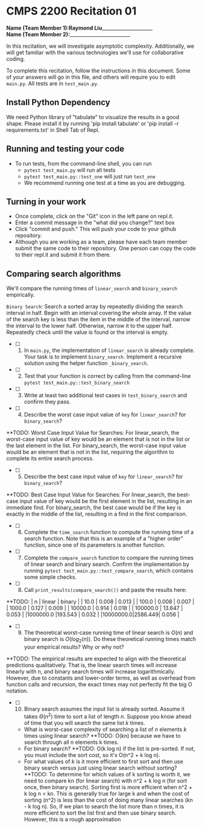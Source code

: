 # CMPS 2200  Recitation 01

**Name (Team Member 1):**__Raymond Liu_______________________  
**Name (Team Member 2):**_________________________

In this recitation, we will investigate asymptotic complexity. Additionally, we will get familiar with the various technologies we'll use for collaborative coding.

To complete this recitation, follow the instructions in this document. Some of your answers will go in this file, and others will require you to edit `main.py`. All tests are in `test_main.py`.

## Install Python Dependency

We need Python library of "tabulate" to visualize the results in a good shape. Please install it by running 'pip install tabulate' or 'pip install -r requirements.txt' in Shell Tab of Repl.  

## Running and testing your code

- To run tests, from the command-line shell, you can run
  + `pytest test_main.py` will run all tests
  + `pytest test_main.py::test_one` will just run `test_one`
  + We recommend running one test at a time as you are debugging.

## Turning in your work

- Once complete, click on the "Git" icon in the left pane on repl.it.
- Enter a commit message in the "what did you change?" text box
- Click "commit and push." This will push your code to your github repository.
- Although you are working as a team, please have each team member submit the same code to their repository. One person can copy the code to their repl.it and submit it from there.

## Comparing search algorithms

We'll compare the running times of `linear_search` and `binary_search` empirically.

`Binary Search`: Search a sorted array by repeatedly dividing the search interval in half. Begin with an interval covering the whole array. If the value of the search key is less than the item in the middle of the interval, narrow the interval to the lower half. Otherwise, narrow it to the upper half. Repeatedly check until the value is found or the interval is empty.

- [ ] 1. In `main.py`, the implementation of `linear_search` is already complete. Your task is to implement `binary_search`. Implement a recursive solution using the helper function `_binary_search`. 

- [ ] 2. Test that your function is correct by calling from the command-line `pytest test_main.py::test_binary_search`

- [ ] 3. Write at least two additional test cases in `test_binary_search` and confirm they pass.

- [ ] 4. Describe the worst case input value of `key` for `linear_search`? for `binary_search`? 

**TODO: Worst Case Input Value for Searches:
For linear_search, the worst-case input value of key would be an element that is not in the list or the last element in the list.
For binary_search, the worst-case input value would be an element that is not in the list, requiring the algorithm to complete its entire search process.

- [ ] 5. Describe the best case input value of `key` for `linear_search`? for `binary_search`? 

**TODO: Best Case Input Value for Searches:
For linear_search, the best-case input value of key would be the first element in the list, resulting in an immediate find.
For binary_search, the best case would be if the key is exactly in the middle of the list, resulting in a find in the first comparison.

- [ ] 6. Complete the `time_search` function to compute the running time of a search function. Note that this is an example of a "higher order" function, since one of its parameters is another function.

- [ ] 7. Complete the `compare_search` function to compare the running times of linear search and binary search. Confirm the implementation by running `pytest test_main.py::test_compare_search`, which contains some simple checks.

- [ ] 8. Call `print_results(compare_search())` and paste the results here:

**TODO: |        n | linear | binary |
        |     10.0 |  0.008 |  0.013 |
        |    100.0 |  0.008 |  0.007 |
        |   1000.0 |  0.127 |  0.009 |
        |  10000.0 |  0.914 |  0.018 |
        | 100000.0 | 13.647 |  0.053 |
        |1000000.0 |193.543 |  0.032 |
        |10000000.0|2586.449|  0.056 |

- [ ] 9. The theoretical worst-case running time of linear search is $O(n)$ and binary search is $O(log_2(n))$. Do these theoretical running times match your empirical results? Why or why not?

**TODO: The empirical results are expected to align with the theoretical predictions qualitatively. That is, the linear search times will increase linearly with n, and binary search times will increase logarithmically. However, due to constants and lower-order terms, as well as overhead from function calls and recursion, the exact times may not perfectly fit the big O notation.

- [ ] 10. Binary search assumes the input list is already sorted. Assume it takes $\Theta(n^2)$ time to sort a list of length $n$. Suppose you know ahead of time that you will search the same list $k$ times. 
  + What is worst-case complexity of searching a list of $n$ elements $k$ times using linear search? **TODO: O(kn) because we have to search through all n elements k times.
  + For binary search? **TODO: O(k log n) if the list is pre-sorted. If not, you must include the sort cost, so it's O(n^2 + k log n).
  + For what values of $k$ is it more efficient to first sort and then use binary search versus just using linear search without sorting? **TODO: To determine for which values of k sorting is worth it, we need to compare kn (for linear search) with n^2 + k log n (for sort once, then binary search). Sorting first is more efficient when n^2 + k log n < kn. This is generally true for large k and when the cost of sorting (n^2) is less than the cost of doing many linear searches (kn - k log n). So, if we plan to search the list more than n times, it is more efficient to sort the list first and then use binary search. However, this is a rough approximation